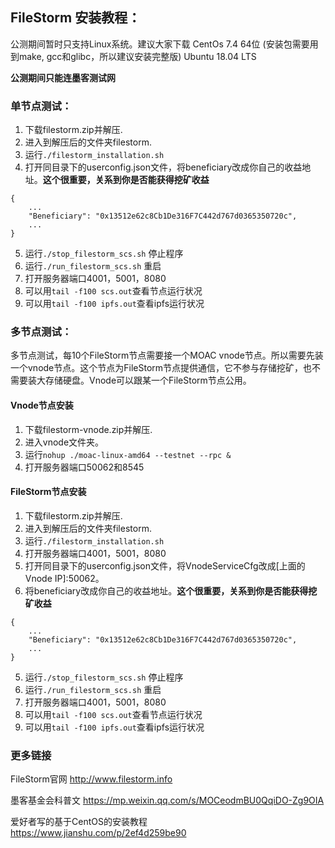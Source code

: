 ## FileStorm 安装教程：

公测期间暂时只支持Linux系统。建议大家下载
CentOs 7.4 64位 (安装包需要用到make, gcc和glibc，所以建议安装完整版)
Ubuntu 18.04 LTS

**公测期间只能连墨客测试网**

### 单节点测试：

1. 下载filestorm.zip并解压.
1. 进入到解压后的文件夹filestorm.
1. 运行`./filestorm_installation.sh`
1. 打开同目录下的userconfig.json文件，将beneficiary改成你自己的收益地址。**这个很重要，关系到你是否能获得挖矿收益**
```
{
    ...
    "Beneficiary": "0x13512e62c8Cb1De316F7C442d767d0365350720c",
    ...
}
```
5. 运行`./stop_filestorm_scs.sh` 停止程序
5. 运行`./run_filestorm_scs.sh` 重启
5. 打开服务器端口4001，5001，8080
5. 可以用`tail -f100 scs.out`查看节点运行状况
5. 可以用`tail -f100 ipfs.out`查看ipfs运行状况

### 多节点测试：

多节点测试，每10个FileStorm节点需要接一个MOAC vnode节点。所以需要先装一个vnode节点。这个节点为FileStorm节点提供通信，它不参与存储挖矿，也不需要装大存储硬盘。Vnode可以跟某一个FileStorm节点公用。

#### Vnode节点安装

1. 下载filestorm-vnode.zip并解压.
1. 进入vnode文件夹。
1. 运行`nohup ./moac-linux-amd64 --testnet --rpc &`
1. 打开服务器端口50062和8545

#### FileStorm节点安装

1. 下载filestorm.zip并解压.
1. 进入到解压后的文件夹filestorm.
1. 运行`./filestorm_installation.sh`
1. 打开服务器端口4001，5001，8080
1. 打开同目录下的userconfig.json文件，将VnodeServiceCfg改成[上面的Vnode IP]:50062。
1. 将beneficiary改成你自己的收益地址。**这个很重要，关系到你是否能获得挖矿收益**
```
{
    ...
    "Beneficiary": "0x13512e62c8Cb1De316F7C442d767d0365350720c",
    ...
}
```
5. 运行`./stop_filestorm_scs.sh` 停止程序
5. 运行`./run_filestorm_scs.sh` 重启
5. 打开服务器端口4001，5001，8080
5. 可以用`tail -f100 scs.out`查看节点运行状况
5. 可以用`tail -f100 ipfs.out`查看ipfs运行状况

### 更多链接

FileStorm官网
http://www.filestorm.info 

墨客基金会科普文
https://mp.weixin.qq.com/s/MOCeodmBU0QqiDO-Zg9OIA

爱好者写的基于CentOS的安装教程
https://www.jianshu.com/p/2ef4d259be90

